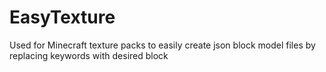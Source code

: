 # EasyTexture
Used for Minecraft texture packs to easily create json block model files by replacing keywords with desired block
